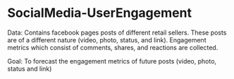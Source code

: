 # SocialMedia-UserEngagement

Data: Contains facebook pages posts of different retail sellers.
These posts are of a different nature (video, photo, status, and link). 
Engagement metrics which consist of comments, shares, and reactions are collected.

Goal: To forecast the engagement metrics of future posts (video, photo, status and link)
 
